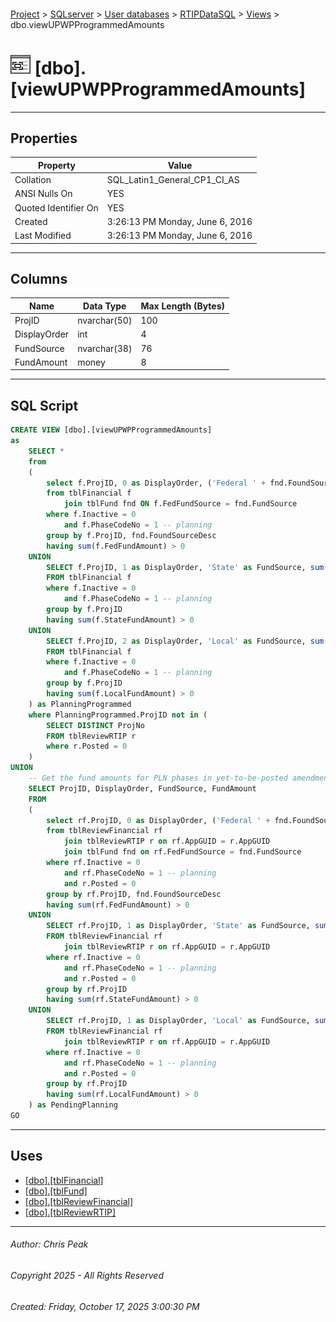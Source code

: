 #### 

[Project](../../../../index.md) > [SQLserver](../../../index.md) > [User databases](../../index.md) > [RTIPDataSQL](../index.md) > [Views](Views.md) > dbo.viewUPWPProgrammedAmounts

# ![Views](../../../../Images/View32.png) [dbo].[viewUPWPProgrammedAmounts]

---

## <a name="#properties"></a>Properties

| Property | Value |
|---|---|
| Collation | SQL_Latin1_General_CP1_CI_AS |
| ANSI Nulls On | YES |
| Quoted Identifier On | YES |
| Created | 3:26:13 PM Monday, June 6, 2016 |
| Last Modified | 3:26:13 PM Monday, June 6, 2016 |


---

## <a name="#columns"></a>Columns

| Name | Data Type | Max Length (Bytes) |
|---|---|---|
| ProjID | nvarchar(50) | 100 |
| DisplayOrder | int | 4 |
| FundSource | nvarchar(38) | 76 |
| FundAmount | money | 8 |


---

## <a name="#sqlscript"></a>SQL Script

```sql
CREATE VIEW [dbo].[viewUPWPProgrammedAmounts]
as
	SELECT *
	from 
	(
		select f.ProjID, 0 as DisplayOrder, ('Federal ' + fnd.FoundSourceDesc) as FundSource, sum(f.FedFundAmount) as FundAmount
		from tblFinancial f
			join tblFund fnd ON f.FedFundSource = fnd.FundSource
		where f.Inactive = 0
			and f.PhaseCodeNo = 1 -- planning
		group by f.ProjID, fnd.FoundSourceDesc
		having sum(f.FedFundAmount) > 0
	UNION
		SELECT f.ProjID, 1 as DisplayOrder, 'State' as FundSource, sum(f.StateFundAmount) as FundAmount
		FROM tblFinancial f
		where f.Inactive = 0
			and f.PhaseCodeNo = 1 -- planning
		group by f.ProjID
		having sum(f.StateFundAmount) > 0
	UNION
		SELECT f.ProjID, 2 as DisplayOrder, 'Local' as FundSource, sum(f.LocalFundAmount) as FundAmount
		FROM tblFinancial f
		where f.Inactive = 0
			and f.PhaseCodeNo = 1 -- planning
		group by f.ProjID
		having sum(f.LocalFundAmount) > 0
	) as PlanningProgrammed
	where PlanningProgrammed.ProjID not in (
		SELECT DISTINCT ProjNo
		FROM tblReviewRTIP r
		where r.Posted = 0
	)
UNION 
	-- Get the fund amounts for PLN phases in yet-to-be-posted amendments
	SELECT ProjID, DisplayOrder, FundSource, FundAmount
	FROM
	(
		select rf.ProjID, 0 as DisplayOrder, ('Federal ' + fnd.FoundSourceDesc) as FundSource, sum(rf.FedFundAmount) as FundAmount
		from tblReviewFinancial rf 
			join tblReviewRTIP r on rf.AppGUID = r.AppGUID
			join tblFund fnd on rf.FedFundSource = fnd.FundSource
		where rf.Inactive = 0
			and rf.PhaseCodeNo = 1 -- planning
			and r.Posted = 0
		group by rf.ProjID, fnd.FoundSourceDesc
		having sum(rf.FedFundAmount) > 0
	UNION
		SELECT rf.ProjID, 1 as DisplayOrder, 'State' as FundSource, sum(rf.StateFundAmount) as FundAmount
		FROM tblReviewFinancial rf 
			join tblReviewRTIP r on rf.AppGUID = r.AppGUID
		where rf.Inactive = 0
			and rf.PhaseCodeNo = 1 -- planning
			and r.Posted = 0
		group by rf.ProjID
		having sum(rf.StateFundAmount) > 0
	UNION
		SELECT rf.ProjID, 1 as DisplayOrder, 'Local' as FundSource, sum(rf.LocalFundAmount) as FundAmount
		FROM tblReviewFinancial rf 
			join tblReviewRTIP r on rf.AppGUID = r.AppGUID
		where rf.Inactive = 0
			and rf.PhaseCodeNo = 1 -- planning
			and r.Posted = 0
		group by rf.ProjID
		having sum(rf.LocalFundAmount) > 0
	) as PendingPlanning
GO

```


---

## <a name="#uses"></a>Uses

* [[dbo].[tblFinancial]](../Tables/dbo_tblFinancial.md)
* [[dbo].[tblFund]](../Tables/dbo_tblFund.md)
* [[dbo].[tblReviewFinancial]](../Tables/dbo_tblReviewFinancial.md)
* [[dbo].[tblReviewRTIP]](../Tables/dbo_tblReviewRTIP.md)


---

###### Author:  Chris Peak

###### Copyright 2025 - All Rights Reserved

###### Created: Friday, October 17, 2025 3:00:30 PM


